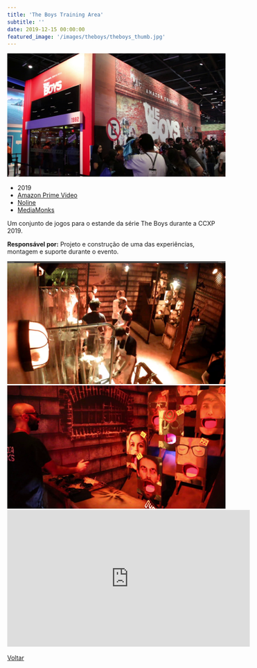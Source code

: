 ```yaml
---
title: 'The Boys Training Area'
subtitle: ''
date: 2019-12-15 00:00:00
featured_image: '/images/theboys/theboys_thumb.jpg'
---
```


![](/images/theboys/theboys_01.jpg)

* 2019
* [Amazon Prime Video](https://www.primevideo.com/)
* [Noline](https://noline.live/)
* [MediaMonks](https://www.mediamonks.com/)

Um conjunto de jogos para o estande da série The Boys durante a CCXP 2019.

**Responsável por:** Projeto e construção de uma das experiências, montagem e suporte durante o evento.

<div class="gallery" data-columns="2">
	<img src="/images/theboys/theboys_02.jpg">
	<img src="/images/theboys/theboys_03.jpg">
</div>

<iframe width="560" height="315" src="https://www.youtube.com/embed/4qcf7dcNL7w?start=498" frameborder="0" allow="accelerometer; autoplay; clipboard-write; encrypted-media; gyroscope; picture-in-picture" allowfullscreen></iframe>

<a href='/' class="button button--large">Voltar</a>